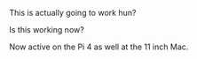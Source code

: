 This is actually going to work hun?

Is this working now?

Now active on the Pi 4 as well at the 11 inch Mac.


